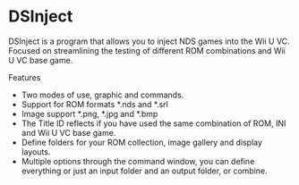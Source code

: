 # DSInject

DSInject is a program that allows you to inject NDS games into the Wii U VC. Focused on streamlining the testing of different ROM combinations and Wii U VC base game.

Features

- Two modes of use, graphic and commands.
- Support for ROM formats *.nds and *.srl
- Image support *.png, *.jpg and *.bmp
- The Title ID reflects if you have used the same combination of ROM, INI and Wii U VC base game.
- Define folders for your ROM collection, image gallery and display layouts.
- Multiple options through the command window, you can define everything or just an input folder and an output folder, or combine.
